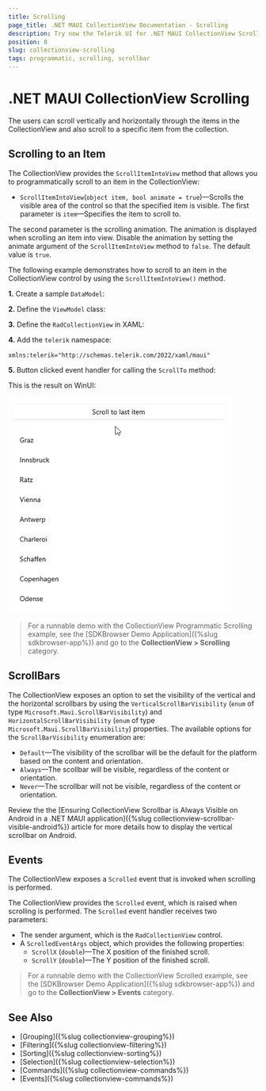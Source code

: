 ```yaml
---
title: Scrolling
page_title: .NET MAUI CollectionView Documentation - Scrolling
description: Try now the Telerik UI for .NET MAUI CollectionView Scrolling options like the Vertical Scrollbar and programmatic scrolling with the ScrollTo method.
position: 8
slug: collectionview-scrolling
tags: programmatic, scrolling, scrollbar
---
```


# .NET MAUI CollectionView Scrolling

The users can scroll vertically and horizontally through the items in the CollectionView and also scroll to a specific item from the collection.

## Scrolling to an Item

The CollectionView provides the `ScrollItemIntoView` method that allows you to programmatically scroll to an item in the CollectionView:

* `ScrollItemIntoView`(`object item, bool animate = true`)&mdash;Scrolls the visible area of the control so that the specified item is visible. The first parameter is `item`&mdash;Specifies the item to scroll to. 

The second parameter is the scrolling animation. The animation is displayed when scrolling an item into view. Disable the animation by setting the animate argument of the `ScrollItemIntoView` method to `false`. The default value is `true`.

The following example demonstrates how to scroll to an item in the CollectionView control by using the `ScrollItemIntoView()` method.

**1.** Create a sample `DataModel`:

<snippet id='collectionview-datamodel' />

**2.** Define the `ViewModel` class:

<snippet id='collectionview-viewmodel' />

**3.** Define the `RadCollectionView` in XAML:

<snippet id='collectionview-programmatic-scrolling-xaml'/>

**4.** Add the `telerik` namespace:

```XAML
xmlns:telerik="http://schemas.telerik.com/2022/xaml/maui"
```

**5.** Button clicked event handler for calling the `ScrollTo` method:

<snippet id='collectionview-programmatic-scrolling'/>

This is the result on WinUI:

![.NET MAUI CollectionView Scrolling](images/collectionview-scrolling.gif "Telerik .NET MAUI CollectionView")

> For a runnable demo with the CollectionView Programmatic Scrolling example, see the [SDKBrowser Demo Application]({%slug sdkbrowser-app%}) and go to the **CollectionView > Scrolling** category.

## ScrollBars

The CollectionView exposes an option to set the visibility of the vertical and the horizontal scrollbars by using the `VerticalScrollBarVisibility` (`enum` of type `Microsoft.Maui.ScrollBarVisibility`) and `HorizontalScrollBarVisibility` (`enum` of type `Microsoft.Maui.ScrollBarVisibility`) properties.
The available options for the `ScrollBarVisibility` enumeration are:
* `Default`&mdash;The visibility of the scrollbar will be the default for the platform based on the content and orientation.
* `Always`&mdash;The scollbar will be visible, regardless of the content or orientation.
* `Never`&mdash;The scrollbar will not be visible, regardless of the content or orientation.

Review the the [Ensuring CollectionView Scrollbar is Always Visible on Android in a .NET MAUI application]({%slug collectionview-scrollbar-visible-android%}) article for more details how to display the vertical scrollbar on Android.

## Events

The CollectionView exposes a `Scrolled` event that is invoked when scrolling is performed. 

The CollectionView provides the `Scrolled` event, which is raised when scrolling is performed. The `Scrolled` event handler receives two parameters:

* The sender argument, which is the `RadCollectionView` control.
* A `ScrolledEventArgs` object, which provides the following properties:
	* `ScrollX` (`double`)&mdash;The X position of the finished scroll.
	* `ScrollY` (`double`)&mdash;The Y position of the finished scroll.

> For a runnable demo with the CollectionView Scrolled example, see the [SDKBrowser Demo Application]({%slug sdkbrowser-app%}) and go to the **CollectionView > Events** category.

## See Also

- [Grouping]({%slug collectionview-grouping%})
- [Filtering]({%slug collectionview-filtering%})
- [Sorting]({%slug collectionview-sorting%})
- [Selection]({%slug collectionview-selection%})
- [Commands]({%slug collectionview-commands%})
- [Events]({%slug collectionview-commands%})

